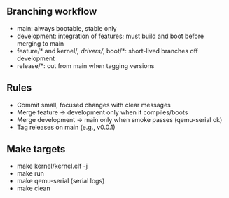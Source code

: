 ## Branching workflow

- main: always bootable, stable only
- development: integration of features; must build and boot before merging to main
- feature/* and kernel/*, drivers/*, boot/*: short-lived branches off development
- release/*: cut from main when tagging versions

## Rules

- Commit small, focused changes with clear messages
- Merge feature -> development only when it compiles/boots
- Merge development -> main only when smoke passes (qemu-serial ok)
- Tag releases on main (e.g., v0.0.1)

## Make targets

- make kernel/kernel.elf -j
- make run
- make qemu-serial (serial logs)
- make clean



